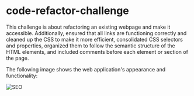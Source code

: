 # code-refactor-challenge

This challenge is about refactoring an existing webpage and make it accessible.  Additionally, ensured that all links are functioning correctly and cleaned up the CSS to make it more efficient, consolidated CSS selectors and properties, organized them to follow the semantic structure of the HTML elements, and included comments before each element or section of the page.

The following image shows the web application's appearance and functionality:

![SEO](https://github.com/ciyer87/code-refactor-challenge/tree/main/assets/images/challenge1-screenshot.png)
